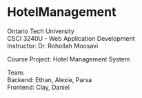 # HotelManagement

Ontario Tech University<br>
CSCI 3240U - Web Application Development<br>
Instructor: Dr. Rohollah Moosavi


Course Project: Hotel Management System


Team:<br>
Backend: Ethan, Alexie, Parsa<br>
Frontend: Clay, Daniel
